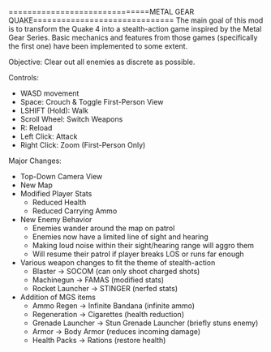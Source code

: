 ==============================METAL GEAR QUAKE==============================
The main goal of this mod is to transform the Quake 4 into a stealth-action 
game inspired by the Metal Gear Series.  Basic mechanics and features from 
those games (specifically the first one) have been implemented to some extent.

Objective: Clear out all enemies as discrete as possible.

Controls:
- WASD movement
- Space: Crouch & Toggle First-Person View
- LSHIFT (Hold): Walk
- Scroll Wheel: Switch Weapons
- R: Reload
- Left Click: Attack
- Right Click: Zoom (First-Person Only)

Major Changes:
- Top-Down Camera View
- New Map
- Modified Player Stats
	- Reduced Health
	- Reduced Carrying Ammo
- New Enemy Behavior
	- Enemies wander around the map on patrol
	- Enemies now have a limited line of sight and hearing
	- Making loud noise within their sight/hearing range will aggro them
	- Will resume their patrol if player breaks LOS or runs far enough
- Various weapon changes to fit the theme of stealth-action 
	- Blaster           -> SOCOM (can only shoot charged shots)
	- Machinegun        -> FAMAS (modified stats)
	- Rocket Launcher   -> STINGER (nerfed stats)
- Addition of MGS items
	- Ammo Regen        -> Infinite Bandana (infinite ammo)
	- Regeneration      -> Cigarettes (health reduction)
	- Grenade Launcher  -> Stun Grenade Launcher (briefly stuns enemy)
	- Armor             -> Body Armor (reduces incoming damage)
	- Health Packs      -> Rations (restore health)
